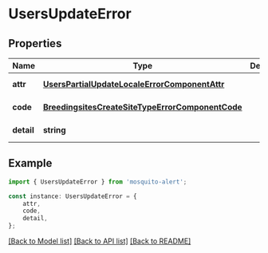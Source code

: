 # UsersUpdateError


## Properties

Name | Type | Description | Notes
------------ | ------------- | ------------- | -------------
**attr** | [**UsersPartialUpdateLocaleErrorComponentAttr**](UsersPartialUpdateLocaleErrorComponentAttr.md) |  | [default to undefined]
**code** | [**BreedingsitesCreateSiteTypeErrorComponentCode**](BreedingsitesCreateSiteTypeErrorComponentCode.md) |  | [default to undefined]
**detail** | **string** |  | [default to undefined]

## Example

```typescript
import { UsersUpdateError } from 'mosquito-alert';

const instance: UsersUpdateError = {
    attr,
    code,
    detail,
};
```

[[Back to Model list]](../README.md#documentation-for-models) [[Back to API list]](../README.md#documentation-for-api-endpoints) [[Back to README]](../README.md)
